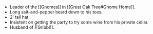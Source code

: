 - Leader of the [[Gnomes]] in [[Great Oak Tree#Gnome Home]].
- Long salt-and-pepper beard down to his toes.
- 2' tall hat.
- Insistent on getting the party to try some wine from his private cellar.
- Husband of [[Gribbl]].
